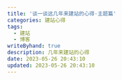 ```yaml
---
title: '谈一谈这几年来建站的心得·主题篇'
categories: 建站心得
tags:
  - 建站
  - 博客
writeByhand: true
description: 几年来建站的心得
date: 2023-05-26 20:43:10
updated: 2023-05-26 20:43:10
---
```


